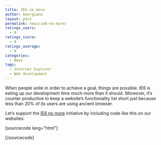 ```yaml
---
title: IE6 no more
author: Georgiana
layout: post
permalink: news/ie6-no-more/
ratings_users:
  - 0
ratings_score:
  - 0
ratings_average:
  - 0
categories:
  - News
tags:
  - Internet Explorer
  - Web development
---
```

When people unite in order to achieve a goal, things are possible. IE6 is eating up our development time much more than it should. Moreover, it&#8217;s counter productive to keep a website&#8217;s functionality list short just because less than 20% of its users are using ancient browser.

Let&#8217;s support the [IE6 no more][1] initiative by including code like this on our websites:

[sourcecode lang=&#8221;html&#8221;]

<!--[if lt IE 7]> 
<div style='border: 1px solid #F7941D; background: #FEEFDA; text-align: center; clear: both; height: 75px; position: relative;'>   
<div style='position: absolute; right: 3px; top: 3px; font-family: courier new; font-weight: bold;'><a href='#' onclick='javascript:this.parentNode.parentNode.style.display="none"; return false;'><img src='http://i2.wp.com/www.ie6nomore.com/files/theme/ie6nomore-cornerx.jpg?w=700' style='border: none;' alt='Close this notice' data-recalc-dims="1"/></a></div>

   
<div style='width: 640px; margin: 0 auto; text-align: left; padding: 0; overflow: hidden; color: black;'>     
<div style='width: 75px; float: left;'><img src='http://i2.wp.com/www.ie6nomore.com/files/theme/ie6nomore-warning.jpg?w=700' alt='Warning!' data-recalc-dims="1"/></div>

     
<div style='width: 275px; float: left; font-family: Arial, sans-serif;'>       
<div style='font-size: 14px; font-weight: bold; margin-top: 12px;'>You are using an outdated browser</div>

       
<div style='font-size: 12px; margin-top: 6px; line-height: 12px;'>For a better experience using this site, please upgrade to a modern web browser.</div>

      </div>

     
<div style='width: 75px; float: left;'><a href='http://www.firefox.com' target='_blank'><img src='http://i0.wp.com/www.ie6nomore.com/files/theme/ie6nomore-firefox.jpg?w=700' style='border: none;' alt='Get Firefox 3.5' data-recalc-dims="1"/></a></div>

     
<div style='width: 75px; float: left;'><a href='http://www.browserforthebetter.com/download.html' target='_blank'><img src='http://i2.wp.com/www.ie6nomore.com/files/theme/ie6nomore-ie8.jpg?w=700' style='border: none;' alt='Get Internet Explorer 8' data-recalc-dims="1"/></a></div>

     
<div style='width: 73px; float: left;'><a href='http://www.apple.com/safari/download/' target='_blank'><img src='http://i0.wp.com/www.ie6nomore.com/files/theme/ie6nomore-safari.jpg?w=700' style='border: none;' alt='Get Safari 4' data-recalc-dims="1"/></a></div>

     
<div style='float: left;'><a href='http://www.google.com/chrome' target='_blank'><img src='http://i0.wp.com/www.ie6nomore.com/files/theme/ie6nomore-chrome.jpg?w=700' style='border: none;' alt='Get Google Chrome' data-recalc-dims="1"/></a></div>

    </div>

  </div>

  <![endif]-->

[/sourcecode]

 [1]: http://www.ie6nomore.com/
